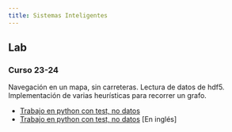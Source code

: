 ```yaml
---
title: Sistemas Inteligentes
---
```


## Lab

### Curso 23-24

Navegación en un mapa, sin carreteras.
Lectura de datos de hdf5.
Implementación de varias heurísticas para recorrer un grafo.

- [Trabajo en python con test, no datos](https://github.com/RedBed24/Inteligentes_2324)
- [Trabajo en python con test, no datos](https://github.com/hnevesg/Inteligentes_Lab_2324) [En inglés]

